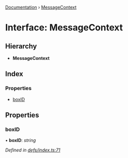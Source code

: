 [Documentation](../README.md) › [MessageContext](messagecontext.md)

# Interface: MessageContext

## Hierarchy

* **MessageContext**

## Index

### Properties

* [boxID](messagecontext.md#boxid)

## Properties

###  boxID

• **boxID**: *string*

*Defined in [defs/index.ts:71](https://github.com/badbatch/graphql-box/blob/f8ef82d/packages/worker-client/src/defs/index.ts#L71)*
